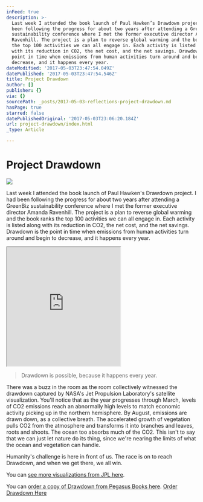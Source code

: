 ```yaml
---
inFeed: true
description: >-
  Last week I attended the book launch of Paul Hawken’s Drawdown project. I had
  been following the progress for about two years after attending a GreenBiz
  sustainability conference where I met the former executive director Amanda
  Ravenhill. The project is a plan to reverse global warming and the book ranks
  the top 100 activities we can all engage in. Each activity is listed along
  with its reduction in CO2, the net cost, and the net savings. Drawdown is the
  point in time when emissions from human activities turn around and begin to
  decrease, and it happens every year.  
dateModified: '2017-05-03T23:47:54.049Z'
datePublished: '2017-05-03T23:47:54.546Z'
title: Project Drawdown
author: []
publisher: {}
via: {}
sourcePath: _posts/2017-05-03-reflections-project-drawdown.md
hasPage: true
starred: false
datePublishedOriginal: '2017-05-03T23:06:20.184Z'
url: project-drawdown/index.html
_type: Article

---
```

# Project Drawdown
![](https://the-grid-user-content.s3-us-west-2.amazonaws.com/22e7c8b3-3ca4-4c0c-b722-1f535a7eb607.jpg)

Last week I attended the book launch of Paul Hawken's Drawdown project. I had been following the progress for about two years after attending a GreenBiz sustainability conference where I met the former executive director Amanda Ravenhill. The project is a plan to reverse global warming and the book ranks the top 100 activities we can all engage in. Each activity is listed along with its reduction in CO2, the net cost, and the net savings. Drawdown is the point in time when emissions from human activities turn around and begin to decrease, and it happens every year. 

<iframe src="https://the-grid.github.io/ed-userhtml/?g=eJwljksOwiAUAK9CWLgsNFoX2ld3XsAT8HkUEijNA4Le3kaXs5mZOThSCVkPtnrg01Vy5jGsvgI_jxNnhQxwX-tebkL03odPbrVpHExOApNGK97ja01PJUleHoQR5Eml_V587mFzGQ7jr6EzWSTgB6sYc3ctxmIIcVtm8d9YvnDbMOg" height="315" style=""></iframe>

> Drawdown is possible, because it happens every year.

There was a buzz in the room as the room collectively witnessed the drawdown captured by NASA's Jet Propulsion Laboratory's satellite visualization. You'll notice that as the year progresses through March, levels of CO2 emissions reach an abnormally high levels to match economic activity picking up in the northern hemisphere. By August, emissions are drawn down, as a collective breath. The accelerated growth of vegetation pulls CO2 from the atmosphere and transforms it into branches and leaves, roots and shoots. The ocean too absorbs much of the CO2\. This isn't to say that we can just let nature do its thing, since we're nearing the limits of what the ocean and vegetation can handle. 

Humanity's challenge is here in front of us. The race is on to reach Drawdown, and when we get there, we all win.

You can [see more visualizations from JPL here][0].

You can [order a copy of Drawdown from Pegasus Books here][1].
[Order Drawdown Here][1]

[0]: https://oco.jpl.nasa.gov/galleries/Videos/
[1]: http://www.pegasusbookstore.com/book/9780143130444